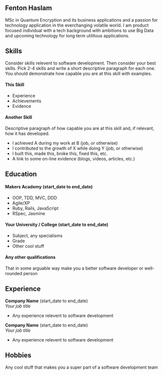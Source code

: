 ## Fenton Haslam

MSc in Quantum Encryption and its business applications and a passion for technology application in the everchanging volatile world. I am product focused individual with a tech background with ambitions to use Big Data and upcoming technology for long term utilitous applications. 

## Skills

Consider skills relevent to software development. Then consider your best skills. Pick 2-4 skills and write a short descriptive paragraph for each one. You should demonstrate how capable you are at this skill with examples.

#### This Skill

- Experience
- Achievements
- Evidence

#### Another Skill

Descriptive paragraph of how capable you are at this skill and, if relevant, how it has developed.

- I achieved A during my work at B (job, or otherwise)
- I contributed to the growth of X while doing Y (job, or otherwise)
- I built this, made this, broke this, fixed this, etc.
- A link to some on-line evidence (blogs, videos, articles, etc.)

## Education

#### Makers Academy (start_date to end_date)

- OOP, TDD, MVC, DDD
- Agile/XP
- Ruby, Rails, JavaScript
- RSpec, Jasmine

#### Your University / College (start_date to end_date)

- Subject, any specialisms
- Grade
- Other cool stuff

#### Any other qualifications

That in some arguable way make you a better software developer or well-rounded person

## Experience

**Company Name** (start_date to end_date)    
*Your job title*  
- Any experience relevent to software development

**Company Name** (start_date to end_date)   
*Your job title*  
- Any experience relevent to software development

## Hobbies

Any cool stuff that makes you a super part of a software development team
